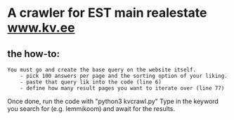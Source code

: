 # A crawler for EST main realestate  www.kv.ee

## the how-to:
    You must go and create the base query on the website itself.
        - pick 100 answers per page and the sorting option of your liking.
        - paste that query lik into the code (line 6)
        - define how many result pages you want to iterate over (line 77)

Once done, run the code with "python3 kvcrawl.py"
Type in the keyword you search for (e.g. lemmikoom) and await for the results.

